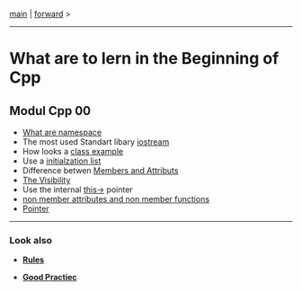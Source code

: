 [main](/) | [forward](cpp00_01_namespace.md) >

---
# What are to lern in the Beginning of Cpp 
## Modul Cpp 00

- [What are namespace](cpp00_01_namespace.md)
- The most used Standart libary [iostream](cpp00_02_iostreams.md)
- How looks a [class example](cpp00_03_class_instance.md)
- Use a [initialzation list](cpp00_04_initialization_list.md)
- Difference betwen [Members and Attributs](cpp00_05_class_members_and_attributs)
- [The Visibility](cpp00_06_visibality.md)
- Use the internal [this->](cpp00_07_use_this_pointer.md) pointer
- [non member attributes and non member functions](cpp00_08_non_membe_non_attribute.md)
- [Pointer](cpp00_09_pointer_to_member.md) 

---
### Look also

- **[Rules](../rulesetting/cpp_rules.md)**

- **[Good Practiec](../rulesetting/cpp_good_practice.md)**


